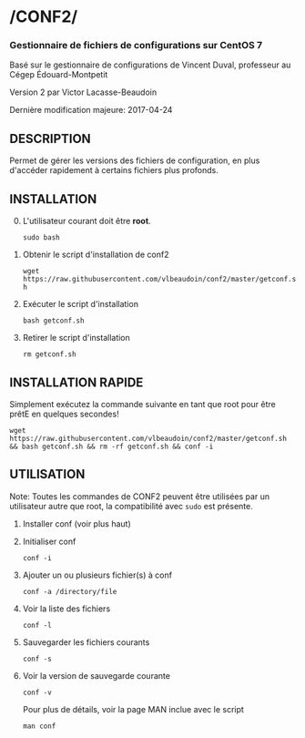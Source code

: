 # /CONF2/
### Gestionnaire de fichiers de configurations sur CentOS 7

Basé sur le gestionnaire de configurations de Vincent Duval, professeur au Cégep Édouard-Montpetit

Version 2 par Victor Lacasse-Beaudoin

Dernière modification majeure: 2017-04-24


DESCRIPTION
---
Permet de gérer les versions des fichiers de configuration, en plus d'accéder rapidement à certains fichiers plus profonds.


INSTALLATION
---
0) L'utilisateur courant doit être __root__. 
	
	`sudo bash`

1) Obtenir le script d'installation de conf2

	`wget https://raw.githubusercontent.com/vlbeaudoin/conf2/master/getconf.sh`
    
2) Exécuter le script d'installation

	`bash getconf.sh`

3) Retirer le script d'installation

	`rm getconf.sh`
	
INSTALLATION RAPIDE
---

Simplement exécutez la commande suivante en tant que root pour être prêtE en quelques secondes!

`wget https://raw.githubusercontent.com/vlbeaudoin/conf2/master/getconf.sh && bash getconf.sh && rm -rf getconf.sh && conf -i`
    
UTILISATION
---

Note: Toutes les commandes de CONF2 peuvent être utilisées par un utilisateur autre que root, la compatibilité avec `sudo` est présente.

1) Installer conf (voir plus haut)
2) Initialiser conf 

	`conf -i`
    
3) Ajouter un ou plusieurs fichier(s) à conf

	`conf -a /directory/file`
    
4) Voir la liste des fichiers

	`conf -l`
    
5) Sauvegarder les fichiers courants

	`conf -s`
    
6) Voir la version de sauvegarde courante

	`conf -v`

    Pour plus de détails, voir la page MAN inclue avec le script
    
    `man conf`
